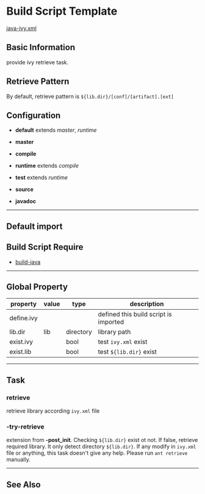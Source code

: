 Build Script Template
=====================

[java-ivy.xml](/.ant/java-ivy.xml)

Basic Information
-----------------

provide ivy retrieve task.

Retrieve Pattern
----------------

By default, retrieve pattern is `${lib.dir}/[conf]/[artifact].[ext]`

Configuration
-------------

* __default__ extends _master_, _runtime_

* __master__

* __compile__

* __runtime__ extends _compile_

* __test__ extends _runtime_

* __source__

* __javadoc__

-------------------------------------------------------------------------------

Default import
-------------

Build Script Require
--------------------

* [build-java](build-java.md)

-------------------------------------------------------------------------------

Global Property
---------------

property            | value     | type      | description
--------            | -----     | ----      | -----------
define.ivy          |           |           | defined this build script is imported
lib.dir             | lib       | directory | library path
exist.ivy           |           | bool      | test `ivy.xml` exist
exist.lib           |           | bool      | test `${lib.dir}` exist


-------------------------------------------------------------------------------

Task
----

### retrieve

retrieve library according `ivy.xml` file

### -try-retrieve

extension from __-post_init__. Checking `${lib.dir}` exist ot not. If false, retrieve required library.
It only detect directory `${lib.dir}`. If any modify in `ivy.xml` file or anything, this task doesn't
give any help. Please run `ant retrieve` manually.

-------------------------------------------------------------------------------

See Also
--------

